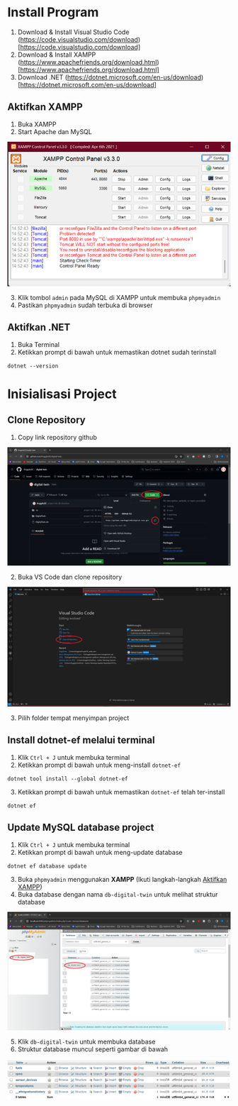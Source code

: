 # Install Program
1. Download & Install Visual Studio Code (https://code.visualstudio.com/download)[https://code.visualstudio.com/download]
2. Download & Install XAMPP (https://www.apachefriends.org/download.html)[https://www.apachefriends.org/download.html]
3. Download .NET (https://dotnet.microsoft.com/en-us/download)[https://dotnet.microsoft.com/en-us/download]

## Aktifkan XAMPP
1. Buka XAMPP
2. Start Apache dan MySQL

![xampp](./assets/xampp.png)

3. Klik tombol `admin` pada MySQL di XAMPP untuk membuka `phpmyadmin`
4. Pastikan `phpmyadmin` sudah terbuka di browser

## Aktifkan .NET
1. Buka Terminal
2. Ketikkan prompt di bawah untuk memastikan dotnet sudah terinstall
```
dotnet --version
``` 

# Inisialisasi Project
## Clone Repository
1. Copy link repository github

![github](./assets/github.png)

2. Buka VS Code dan clone repository

![vsc](./assets/vsc.png)

3. Pilih folder tempat menyimpan project

## Install dotnet-ef melalui terminal
1. Klik `Ctrl + J` untuk membuka terminal
2. Ketikkan prompt di bawah untuk meng-install `dotnet-ef`
```
dotnet tool install --global dotnet-ef
```
3. Ketikkan prompt di bawah untuk memastikan `dotnet-ef` telah ter-install
```
dotnet ef
```

## Update MySQL database project
1. Klik `Ctrl + J` untuk membuka terminal
2. Ketikkan prompt di bawah untuk meng-update database
```
dotnet ef database update
```

3. Buka `phpmyadmin` menggunakan **XAMPP** (Ikuti langkah-langkah [Aktifkan XAMPP](#aktifkan-xampp))
4. Buka database dengan nama `db-digital-twin` untuk melihat struktur database

![phpmyadmin](./assets/phpmyadmin.png)

5. Klik `db-digital-twin` untuk membuka database
6. Struktur database muncul seperti gambar di bawah

![db](./assets/db.png)